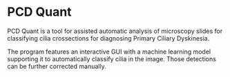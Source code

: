 # PCD Quant

PCD Quant is a tool for assisted automatic analysis of microscopy slides for classifying cilia crossections for diagnosing Primary Ciliary Dyskinesia.

The program features an interactive GUI with a machine learning model supporting it to automatically classify cilia in the image. Those detections can be further corrected manually.
